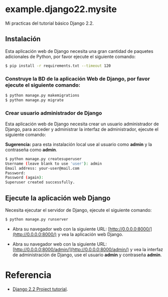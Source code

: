 # example.django22.mysite

Mi practicas del tutorial básico Django 2.2.

## Instalación

Esta aplicación web de Django necesita una gran cantidad de paquetes adicionales de Python, por favor ejecute el siguiente comando:

```bash
$ pip install -r requirements.txt --timeout 120
```

### Construye la BD de la aplicación Web de Django, por favor ejecute el siguiente comando:

```bash
$ python manage.py makemigrations
$ python manage.py migrate
```
### Crear usuario administrador de Django

Esta aplicación web de Django necesita crear un usuario administrador de Django, para acceder y administrar la interfaz de administrador, ejecute el siguiente comando:

**Sugerencia:** para esta instalación local use al usuario como **admin** y la contraseña como **admin**.

```bash
$ python manage.py createsuperuser
Username (leave blank to use 'user'): admin
Email address: your-user@mail.com
Password: 
Password (again): 
Superuser created successfully.
```

## Ejecute la aplicación web Django

Necesita ejecutar el servidor de Django, ejecute el siguiente comando:

```bash
$ python manage.py runserver
```

- Abra su navegador web con la siguiente URL: [http://0.0.0.0:8000/](http://0.0.0.0:8000/) y vea la aplicación web Django.

- Abra su navegador web con la siguiente URL: [http://0.0.0.0:8000/admin/](http://0.0.0.0:8000/admin/) y vea la interfaz de administración de Django, use el usuario **admin** y contraseña **admin**.

# Referencia

- [Django 2.2 Project tutorial](https://docs.djangoproject.com/es/2.2/intro/).


